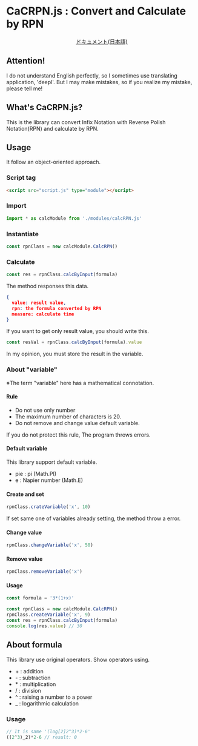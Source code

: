 # CaCRPN.js : Convert and Calculate by RPN

<div style="text-align: center">
  <a href="./DOC/ドキュメント.md">
    ドキュメント(日本語)
  </a>
</div>

## Attention!
I do not understand English perfectly, so I sometimes use translating application, 'deepl'. But I may make mistakes, so if you realize my mistake, please tell me!

## What's CaCRPN.js?
This is the library can convert Infix Notation with Reverse Polish Notation(RPN) and calculate by RPN.

## Usage
It follow an object-oriented approach.

### Script tag
```html
<script src="script.js" type="module"></script>
```

### Import
```js
import * as calcModule from './modules/calcRPN.js'
```

### Instantiate
```js
const rpnClass = new calcModule.CalcRPN()
```

### Calculate
```js
const res = rpnClass.calcByInput(formula)
```
The method responses this data.
```json
{
  value: result value,
  rpn: the formula converted by RPN
  measure: calculate time
}
```
If you want to get only result value, you should write this.
```js
const resVal = rpnClass.calcByInput(formula).value
```
In my opinion, you must store the result in the variable.

### About "variable"
※The term "variable" here has a mathematical connotation.

#### Rule
- Do not use only number
- The maximum number of characters is 20.
- Do not remove and change value default variable.

If you do not protect this rule, The program throws errors.

#### Default variable
This library support default variable.
- pie : pi (Math.PI)
- e : Napier number (Math.E)

#### Create and set
```js
rpnClass.crateVariable('x', 10)
```
If set same one of variables already setting, the method throw a error.

#### Change value
```js
rpnClass.changeVariable('x', 50)
```

#### Remove value
```js
rpnClass.removeVariable('x')
```


#### Usage
```js
const formula = '3*(1+x)'

const rpnClass = new calcModule.CalcRPN()
rpnClass.createVariable('x', 9)
const res = rpnClass.calcByInput(formula)
console.log(res.value) // 30
```

## About formula
This library use original operators. Show operators using.
- \+ : addition
- \- : subtraction
- \* : multiplication
- / : division
- ^ : raising a number to a power
- _ : logarithmic calculation


### Usage
```js
// It is same '(log[2]2^3)*2-6'
((2^3)_2)*2-6 // result: 0
```